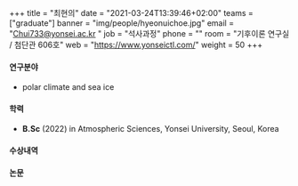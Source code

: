 ﻿+++
title = "최현의"
date = "2021-03-24T13:39:46+02:00"
teams = ["graduate"]
banner = "img/people/hyeonuichoe.jpg"
email = "Chui733@yonsei.ac.kr "
job = "석사과정"
phone = ""
room = "기후이론 연구실 / 첨단관 606호"
web = "https://www.yonseictl.com/"
weight = 50
+++

#### 연구분야
+ polar climate and sea ice

#### 학력
 + **B.Sc** (2022) in Atmospheric Sciences, Yonsei University, Seoul, Korea

#### 수상내역

#### 논문
